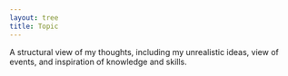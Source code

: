 ```yaml
---
layout: tree
title: Topic
---
```


A structural view of my thoughts, including my unrealistic ideas, view of events, and inspiration of knowledge and skills.